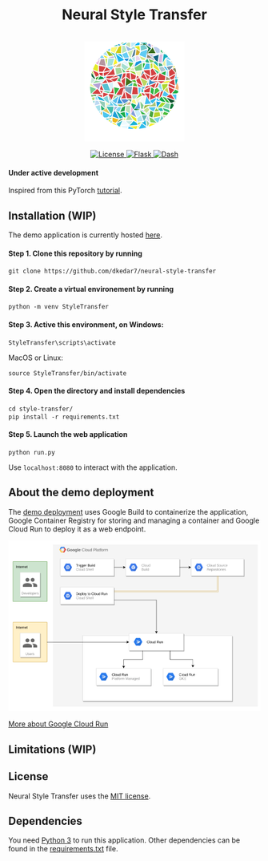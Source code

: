 <p>
    <h1 align="center">Neural Style Transfer</h1>
<p>

<p align="center">
    <br>
    <img src="https://raw.githubusercontent.com/dkedar7/neural-style-transfer/dev/style-transfer/assets/icon.png" width="200"/>
    <br>
<p>

<p align="center">
    <a href="https://opensource.org/licenses/MIT">
        <img alt="License" src="https://img.shields.io/badge/License-MIT-yellow.svg">
    </a>
    <a href="">
        <img alt="Flask" src="https://img.shields.io/github/pipenv/locked/dependency-version/dkedar7/Data-Analyzer/flask">
    </a>
    <a href="">
        <img alt="Dash" src="https://img.shields.io/github/pipenv/locked/dependency-version/dkedar7/Data-Analyzer/dash">
    </a>
</p>


#### Under active development
Inspired from this PyTorch [tutorial](https://github.com/pytorch/examples/tree/master/fast_neural_style/).


## Installation (WIP)

The demo application is currently hosted [here](https://neural-style-transfer-hpn4y2dvda-uc.a.run.app/).

#### Step 1. Clone this repository by running

    git clone https://github.com/dkedar7/neural-style-transfer
    
#### Step 2. Create a virtual environement by running

    python -m venv StyleTransfer
        
#### Step 3. Active this environment, on Windows:

    StyleTransfer\scripts\activate

MacOS or Linux:

    source StyleTransfer/bin/activate
    
#### Step 4. Open the directory and install dependencies

    cd style-transfer/
    pip install -r requirements.txt
    
#### Step 5. Launch the web application

    python run.py
    
Use `localhost:8080` to interact with the application.

## About the demo deployment

The [demo deployment](https://neural-style-transfer-hpn4y2dvda-uc.a.run.app/) uses Google Build to containerize the application, Google Container Registry for storing and managing a container and Google Cloud Run to deploy it as a web endpoint.

![Cloud Run Architecture](https://github.com/dkedar7/Data-Analyzer/blob/master/Analyzer/assets/architecture.png?raw=true)

[More about Google Cloud Run](https://cloud.google.com/run/docs/)

## Limitations (WIP)

## License
Neural Style Transfer uses the [MIT license](https://github.com/dkedar7/neural-style-transfer/blob/master/LICENSE).

## Dependencies

You need [Python 3](https://python3statement.org/) to run this application. Other dependencies can be found in the [requirements.txt](https://github.com/dkedar7/neural-style-transfer/blob/main/style-transfer/requirements.txt) file.